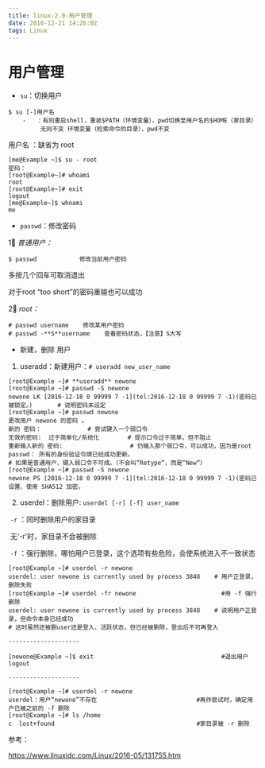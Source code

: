 ```yaml
---
title: linux-2.0-用户管理
date: 2016-12-21 14:26:02
tags: Linux
---
```


# 用户管理

- `su`：切换用户

```
$ su [-]用户名
    -   ：有则重启shell，重装$PATH（环境变量），pwd切换至用户名的$HOME（家目录）
         无则不变 环境变量（检索命令的目录），pwd不变
```

用户名 ：缺省为 root

```
[me@Example ~]$ su - root
密码：
[root@Example~]# whoami
root
[root@Example~]# exit
logout
[me@Example~]$ whoami
me
```

- `passwd`：修改密码

1⃣️ *普通用户：*

```
$ passwd            修改当前用户密码
```

多按几个回车可取消退出

对于root “too short”的密码重输也可以成功

2⃣️ *root：*

```
# passwd username    修改某用户密码
# passwd -**S**username    查看密码状态，【注意】S大写
```

- 新建，删除 用户

1. useradd：新建用户：`# useradd new_user_name`

```
[root@Example ~]# **useradd** newone
[root@Example ~]# passwd -S newone
newone LK [2016-12-18 0 99999 7 -1](tel:2016-12-18 0 99999 7 -1)(密码已被锁定。)       # 说明密码未设定
[root@Example ~]# passwd newone
更改用户 newone 的密码 。
新的 密码：             # 尝试键入一个弱口令
无效的密码:  过于简单化/系统化        # 提示口令过于简单，但不阻止
重新输入新的 密码:                   # 仍输入那个弱口令，可以成功，因为是root
passwd： 所有的身份验证令牌已经成功更新。
# 如果是普通用户，键入弱口令不可成。（不会叫“Retype“，而是“New“）
[root@Example ~]# passwd -S newone
newone PS [2016-12-18 0 99999 7 -1](tel:2016-12-18 0 99999 7 -1)(密码已设置，使用 SHA512 加密。
```

2. userdel：删除用户:  `userdel [-r] [-f] user_name`

​                `-r` ：同时删除用户的家目录

​                        无'-r'时，家目录不会被删除

​                `-f` ：强行删除，哪怕用户已登录，这个选项有些危险，会使系统进入不一致状态

```
[root@Example ~]# userdel -r newone
userdel: user newone is currently used by process 3848    # 用户正登录，删除失败
[root@Example ~]# userdel -fr newone                        #用 -f 强行删除
userdel: user newone is currently used by process 3848    # 说明用户正登录，但命令本身已经成功
# 这时虽然还被删user还是登入、活跃状态，但已经被删除，登出后不可再登入

--------------------

[newone@Example ~]$ exit                                    #退出用户
logout

--------------------

[root@Example ~]# userdel -r newone
userdel：用户“newone”不存在                            #再作尝试时，确定用户已被之前的 -f 删除
[root@Example ~]# ls /home
c  lost+found                                        #家目录被 -r 删除
```

参考：

https://www.linuxidc.com/Linux/2016-05/131755.htm
